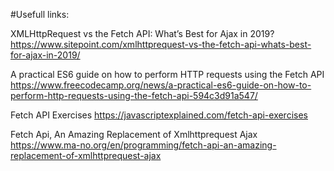 #Usefull links:

XMLHttpRequest vs the Fetch API: What’s Best for Ajax in 2019?
https://www.sitepoint.com/xmlhttprequest-vs-the-fetch-api-whats-best-for-ajax-in-2019/

A practical ES6 guide on how to perform HTTP requests using the Fetch API
https://www.freecodecamp.org/news/a-practical-es6-guide-on-how-to-perform-http-requests-using-the-fetch-api-594c3d91a547/

Fetch API Exercises
https://javascriptexplained.com/fetch-api-exercises

Fetch Api, An Amazing Replacement of Xmlhttprequest Ajax
https://www.ma-no.org/en/programming/fetch-api-an-amazing-replacement-of-xmlhttprequest-ajax
